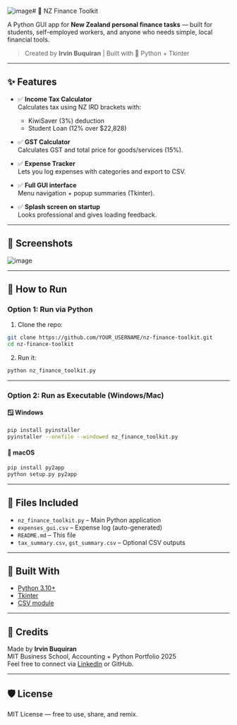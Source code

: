 ![image](https://github.com/user-attachments/assets/084422aa-3ed6-4f8c-8bf4-9c26d961430d)# 🧾 NZ Finance Toolkit

A Python GUI app for **New Zealand personal finance tasks** — built for students, self-employed workers, and anyone who needs simple, local financial tools.

> Created by **Irvin Buquiran** | Built with 🐍 Python + Tkinter

---

## ✨ Features

- ✅ **Income Tax Calculator**  
  Calculates tax using NZ IRD brackets with:
  - KiwiSaver (3%) deduction
  - Student Loan (12% over $22,828)

- ✅ **GST Calculator**  
  Calculates GST and total price for goods/services (15%).

- ✅ **Expense Tracker**  
  Lets you log expenses with categories and export to CSV.

- ✅ **Full GUI interface**  
  Menu navigation + popup summaries (Tkinter).

- ✅ **Splash screen on startup**  
  Looks professional and gives loading feedback.

---

## 📸 Screenshots

![image](https://github.com/user-attachments/assets/49b9dfad-d90e-44f7-9933-903729859bfd)



---

## 🚀 How to Run

### Option 1: Run via Python

1. Clone the repo:
```bash
git clone https://github.com/YOUR_USERNAME/nz-finance-toolkit.git
cd nz-finance-toolkit
```

2. Run it:
```bash
python nz_finance_toolkit.py
```

---

### Option 2: Run as Executable (Windows/Mac)

#### 🪟 Windows
```bash
pip install pyinstaller
pyinstaller --onefile --windowed nz_finance_toolkit.py
```

#### 🍎 macOS
```bash
pip install py2app
python setup.py py2app
```

---

## 📂 Files Included

- `nz_finance_toolkit.py` – Main Python application
- `expenses_gui.csv` – Expense log (auto-generated)
- `README.md` – This file
- `tax_summary.csv`, `gst_summary.csv` – Optional CSV outputs

---

## 💼 Built With

- [Python 3.10+](https://www.python.org/)
- [Tkinter](https://docs.python.org/3/library/tkinter.html)
- [CSV module](https://docs.python.org/3/library/csv.html)

---

## 🧠 Credits

Made by **Irvin Buquiran**  
MIT Business School, Accounting + Python Portfolio 2025  
Feel free to connect via [LinkedIn](https://www.linkedin.com/) or GitHub.

---

## 🛡 License

MIT License — free to use, share, and remix.
